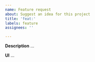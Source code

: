 ```yaml
---
name: Feature request
about: Suggest an idea for this project
title: 'feat:'
labels: feature
assignees: ''

---
```


**Description**
...

**UI**
...
